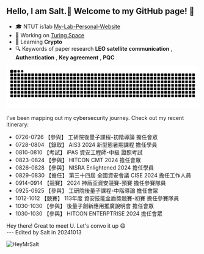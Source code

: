 ## Hello, I am Salt.🧂 Welcome to my GitHub page! 👋

- 🎓 NTUT is1ab [My-Lab-Personal-Website](https://is1ab.com/#/Member/2023/Salt)
- 💼 Working on [Turing Space](https://turingcerts.com)
- 🌱 Learning **Crypto**
- 🔍 Keywords of paper research **LEO satellite communication** , **Authentication** , **Key agreement** , **PQC**

<!--
**HeyMrSalt/HeyMrSalt** is a ✨ _special_ ✨ repository because its `README.md` (this file) appears on your GitHub profile.

Here are some ideas to get you started:

- 🎓 NTUT is1ab [My-Lab-Personal-Website](https://is1ab.com/#/Member/2023/Salt)
- 💼 Working on ...
- 🌱 Learning **Crypto**
- ⛳ My CTF Challenges on : [/My-CTF-Challenges](https://) 
- 🚩 Some CTF writeups on : [https://](https://)
- 🔍 Research of paper : [/Paper reading](https://)
- 📫 How to reach me : **@gmail.com**

- 🔭 I’m currently working on ...
- 🌱 I’m currently learning ...
- 👯 I’m looking to collaborate on ...
- 🤔 I’m looking for help with ...
- 💬 Ask me about ...
- 📫 How to reach me: ...
- 😄 Pronouns: ...
- ⚡ Fun fact: ...
-->

![snake gif](https://raw.githubusercontent.com/HeyMrSalt/HeyMrSalt/output/github-contribution-grid-snake.svg)

I've been mapping out my cybersecurity journey. Check out my recent itinerary:

- 0726-0726 【參與】 工研院後量子課程-初階導論 擔任會眾
- 0728-0804 【錄取】 AIS3 2024 新型態暑期課程 擔任學員
- 0810-0810 【考試】 iPAS 資安工程師-中級 證照考試
- 0823-0824 【參與】 HITCON CMT 2024 擔任會眾
- 0826-0828 【參與】 NISRA Enlightened 2024 擔任學員
- 0829-0830 【擔任】 第三十四屆 全國資安會議 CISE 2024 擔任工作人員
- 0914-0914 【競賽】 2024 神盾盃資安競賽-預賽 擔任參賽隊員
- 0925-0925 【參與】 工研院後量子課程-中階導論 擔任會眾
- 1012-1012 【競賽】 113年度 資安技能金盾獎競賽-初賽 擔任參賽隊員
- 1030-1030 【參與】 後量子創新應用推廣說明會 擔任會眾
- 1030-1030 【參與】 HITCON ENTERPTRISE 2024 擔任會眾

Hey there! Great to meet U. Let's convo it up 😄\
--- Edited by Salt in 20241013         
<p align="left"> <img src="https://komarev.com/ghpvc/?username=HeyMrSalt&color=green&style=flat" alt="HeyMrSalt" /> </p>

